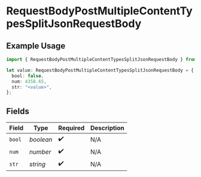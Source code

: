 # RequestBodyPostMultipleContentTypesSplitJsonRequestBody

## Example Usage

```typescript
import { RequestBodyPostMultipleContentTypesSplitJsonRequestBody } from "openapi/sdk/models/operations";

let value: RequestBodyPostMultipleContentTypesSplitJsonRequestBody = {
  bool: false,
  num: 4358.65,
  str: "<value>",
};
```

## Fields

| Field              | Type               | Required           | Description        |
| ------------------ | ------------------ | ------------------ | ------------------ |
| `bool`             | *boolean*          | :heavy_check_mark: | N/A                |
| `num`              | *number*           | :heavy_check_mark: | N/A                |
| `str`              | *string*           | :heavy_check_mark: | N/A                |